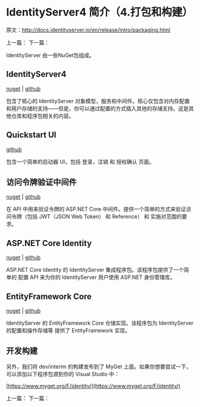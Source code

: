 # IdentityServer4 简介（4.打包和构建）

原文：http://docs.identityserver.io/en/release/intro/packaging.html

上一篇：[]()
下一篇：[]()

IdentityServer 由一些NuGet包组成。


## IdentityServer4

[nuget](https://www.nuget.org/packages/IdentityServer4/)  |  [github](https://github.com/identityserver/IdentityServer4)

包含了核心的 IdentityServer 对象模型，服务和中间件。核心仅包含对内存配置和用户存储的支持——但是，你可以通过配置的方式插入其他的存储支持。这是其他仓库和程序包相关的内容。


## Quickstart UI

[github](https://github.com/IdentityServer/IdentityServer4.Quickstart.UI)

包含一个简单的启动器 UI，包括 登录，注销 和 授权确认 页面。

## 访问令牌验证中间件

[nuget](https://www.nuget.org/packages/IdentityServer4.AccessTokenValidation) | [github](https://github.com/IdentityServer/IdentityServer4.AccessTokenValidation)

在 API 中用来验证令牌的 ASP.NET Core 中间件。提供一个简单的方式来验证访问令牌（包括 JWT（JSON Web Token） 和 Reference） 和 实施对范围的要求。


## ASP.NET Core Identity

[nuget](https://www.nuget.org/packages/IdentityServer4.AspNetIdentity) | [github](https://github.com/IdentityServer/IdentityServer4.AspNetIdentity)

ASP.NET Core Identity 的 IdentityServer 集成程序包。该程序包提供了一个简单的 配置 API 来为你的 IdentityServer 用户使用 ASP.NET 身份管理库。

## EntityFramework Core

[nuget](https://www.nuget.org/packages/IdentityServer4.EntityFramework) | [github](https://github.com/IdentityServer/IdentityServer4.EntityFramework)

IdentityServer 的 EntityFramework Core 仓储实现。该程序包为 IdentityServer 的配置和操作存储等 提供了 EntityFramework 实现。

## 开发构建

另外，我们将 dev/interim 的构建发布到了 MyGet 上面。如果你想要尝试一下，可以添加以下程序包源到你的 Visual Studio 中：

[https://www.myget.org/F/identity/](https://www.myget.org/F/identity/)

上一篇：[]()
下一篇：[]()





